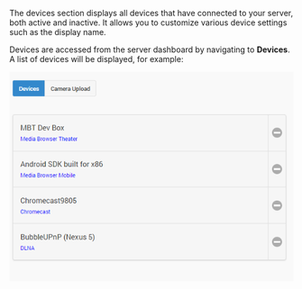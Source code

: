The devices section displays all devices that have connected to your server, both active and inactive. It allows you to customize various device settings such as the display name.

Devices are accessed from the server dashboard by navigating to **Devices**. A list of devices will be displayed, for example: 

![](images/server/devices1.png)